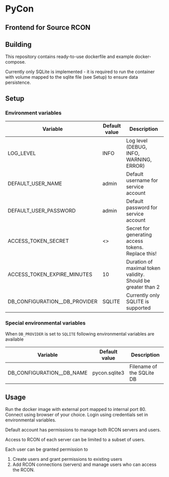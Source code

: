 # PyCon
## Frontend for Source RCON

## Building
This repository contains ready-to-use dockerfile and example docker-compose.

Currently only SQLite is implemented - it is required to
run the container with volume mapped to the sqlite file (see Setup)
to ensure data persistence.

## Setup
### Environment variables
| Variable                      | Default value  | Description                                                  |
|-------------------------------|----------------|--------------------------------------------------------------|
| LOG_LEVEL                     | INFO           | Log level (DEBUG, INFO, WARNING, ERROR)                      |
| DEFAULT_USER_NAME             | admin          | Default username for service account                         |
| DEFAULT_USER_PASSWORD         | admin          | Default password for service account                         |
| ACCESS_TOKEN_SECRET           | <<replace-me>> | Secret for generating access tokens. Replace this!           |
| ACCESS_TOKEN_EXPIRE_MINUTES   | 10             | Duration of maximal token validity. Should be greater than 2 |
| DB_CONFIGURATION__DB_PROVIDER | SQLITE         | Currently only SQLITE is supported                           |

### Special environmental variables

When `DB_PROVIDER` is set to `SQLITE` following environmental variables are available

| Variable                  | Default value | Description               |
|---------------------------|---------------|---------------------------|
| DB_CONFIGURATION__DB_NAME | pycon.sqlite3 | Filename of the SQLite DB |


## Usage
Run the docker image with external port mapped to internal port 80.
Connect using browser of your choice. Login using credentials set in
environmental variables.

Default account has permissions to manage both RCON servers and users.

Access to RCON of each server can be limited to a subset of users.

Each user can be granted permission to 
1) Create users and grant permissions to existing users
2) Add RCON connections (servers) and manage users who can access the RCON.

